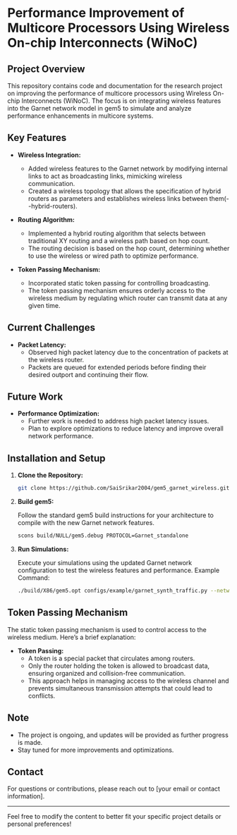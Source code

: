 # Performance Improvement of Multicore Processors Using Wireless On-chip Interconnects (WiNoC)

## Project Overview

This repository contains code and documentation for the research project on improving the performance of multicore processors using Wireless On-chip Interconnects (WiNoC). The focus is on integrating wireless features into the Garnet network model in gem5 to simulate and analyze performance enhancements in multicore systems.

## Key Features

- **Wireless Integration:**
  - Added wireless features to the Garnet network by modifying internal links to act as broadcasting links, mimicking wireless communication.
  - Created a wireless topology that allows the specification of hybrid routers as parameters and establishes wireless links between them(--hybrid-routers).

- **Routing Algorithm:**
  - Implemented a hybrid routing algorithm that selects between traditional XY routing and a wireless path based on hop count.
  - The routing decision is based on the hop count, determining whether to use the wireless or wired path to optimize performance.

- **Token Passing Mechanism:**
  - Incorporated static token passing for controlling broadcasting.
  - The token passing mechanism ensures orderly access to the wireless medium by regulating which router can transmit data at any given time.

## Current Challenges

- **Packet Latency:**
  - Observed high packet latency due to the concentration of packets at the wireless router.
  - Packets are queued for extended periods before finding their desired outport and continuing their flow.

## Future Work

- **Performance Optimization:**
  - Further work is needed to address high packet latency issues.
  - Plan to explore optimizations to reduce latency and improve overall network performance.

## Installation and Setup

1. **Clone the Repository:**

   ```bash
   git clone https://github.com/SaiSrikar2004/gem5_garnet_wireless.git
   ```

2. **Build gem5:**

   Follow the standard gem5 build instructions for your architecture to compile with the new Garnet network features.

   ```bash
   scons build/NULL/gem5.debug PROTOCOL=Garnet_standalone
   ```

3. **Run Simulations:**

   Execute your simulations using the updated Garnet network configuration to test the wireless features and performance.
   Example Command:
   ```bash
   ./build/X86/gem5.opt configs/example/garnet_synth_traffic.py --network=garnet --num-cpus=64 --num-dirs=64 --mesh-rows=8 --sim-cycles=5000000 --injectionrate=0.1 --synthetic=uniform_random --topology=Wireless_Mesh_XY --routing-algorithm=2 --num-packets-max=2 --hybrid-routers=18,21,45,50
   ```

## Token Passing Mechanism

The static token passing mechanism is used to control access to the wireless medium. Here’s a brief explanation:

- **Token Passing:** 
  - A token is a special packet that circulates among routers.
  - Only the router holding the token is allowed to broadcast data, ensuring organized and collision-free communication.
  - This approach helps in managing access to the wireless channel and prevents simultaneous transmission attempts that could lead to conflicts.

## Note

- The project is ongoing, and updates will be provided as further progress is made.
- Stay tuned for more improvements and optimizations.

## Contact

For questions or contributions, please reach out to [your email or contact information].

---

Feel free to modify the content to better fit your specific project details or personal preferences!
